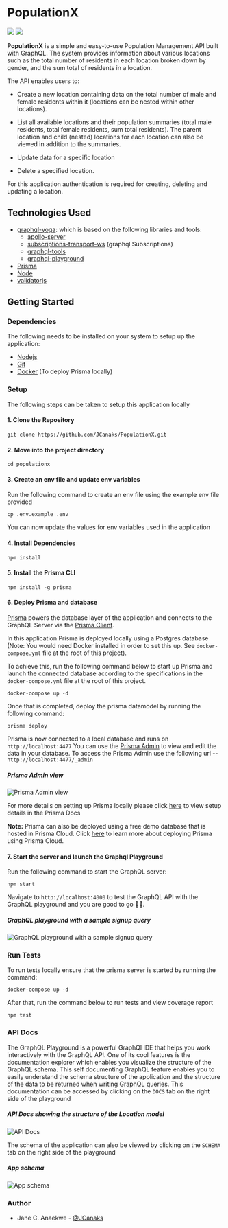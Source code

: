 # PopulationX
<a href="https://codeclimate.com/github/JCanaks/PopulationX/maintainability"><img src="https://api.codeclimate.com/v1/badges/e15fc443ac09c8562358/maintainability" /></a>
<a href="https://codeclimate.com/github/JCanaks/PopulationX/test_coverage"><img src="https://api.codeclimate.com/v1/badges/e15fc443ac09c8562358/test_coverage" /></a>

**PopulationX** is a simple and easy-to-use Population Management API built with GraphQL. The system provides information about various locations such as the total number of residents in each location broken down by gender, and the sum total of residents in a location.

The API enables users to:

* Create a new location containing data on the total number of male and female residents within it (locations can be nested within other locations).

* List all available locations and their population summaries (total male residents, total female residents, sum total residents). The parent location and child (nested) locations for each location can also be viewed in addition to the summaries.

* Update data for a specific location

* Delete a specified location.

For this application authentication is required for creating, deleting and updating a location. 



## Technologies Used
* [graphql-yoga](https://github.com/prisma/graphql-yoga): which is based on the following libraries and tools:
    * [apollo-server](https://github.com/apollographql/apollo-server)
    * [subscriptions-transport-ws](https://github.com/apollographql/subscriptions-transport-ws) (graphql Subscriptions)
    * [graphql-tools](https://github.com/apollographql/graphql-tools)
    * [graphql-playground](https://github.com/graphcool/graphql-playground)
* [Prisma](https://www.prisma.io/)
* [Node](https://nodejs.org/)
* [validatorjs](https://www.npmjs.com/package/validatorjs)

## Getting Started
### Dependencies
The following needs to be installed on your system to setup up the application:
* [Nodejs](https://nodejs.org/en/download/current/)
* [Git](https://git-scm.com/downloads)
* [Docker](https://www.docker.com/products/container-runtime) (To deploy Prisma locally)
### Setup
The following steps can be taken to setup this application locally
#### 1. Clone the Repository
```
git clone https://github.com/JCanaks/PopulationX.git
```

#### 2. Move into the project directory
```
cd populationx
```

#### 3. Create an env file and update env variables
Run the following command to create an env file using the example env file provided 
```
cp .env.example .env
```
You can now update the values for env variables used in the application
#### 4. Install Dependencies
```
npm install
```
#### 5. Install the Prisma CLI
```
npm install -g prisma
```

#### 6. Deploy Prisma and database
[Prisma](https://www.prisma.io/) powers the database layer of the application and connects to the GraphQL Server via the [Prisma Client](https://www.prisma.io/docs/prisma-client).

In this application Prisma is deployed locally using a Postgres database (Note: You would need Docker installed in order to set this up. See `docker-compose.yml` file at the root of this project). 

To achieve this, run the following command below to start up Prisma and launch the connected database according to the specifications in the `docker-compose.yml` file at the root of this project.

```
docker-compose up -d
```


Once that is completed, deploy the prisma datamodel by running the following command:  

```
prisma deploy
```
Prisma  is now connected to a local database and runs on `http://localhost:4477`
You can use the [Prisma Admin](https://www.prisma.io/docs/prisma-admin/overview-el3e/) to view and edit the data in your database. To access the Prisma Admin use the following url -- `http://localhost:4477/_admin`

##### Prisma Admin view
![Prisma Admin view](docs/prisma-admin.png?raw=true "Prisma Admin view")

For more details on setting up Prisma locally please click [here](https://www.prisma.io/docs/1.34/get-started/01-setting-up-prisma-new-database-JAVASCRIPT-a002/) to view setup details in the Prisma Docs

**Note:** Prisma can also be deployed using a free demo database that is hosted in Prisma Cloud. Click [here](https://www.prisma.io/docs/get-started/01-setting-up-prisma-demo-server-JAVASCRIPT-a001/) to learn more about deploying Prisma using Prisma Cloud.  

#### 7. Start the server and launch the Graphql Playground
Run the following command to start the GraphQL server:
```
npm start
```

Navigate to `http://localhost:4000` to test the GraphQL API with the GraphQL playground and you are good to go :tada::tada:.

##### GraphQL playground with a sample signup query

![GraphQL playground with a sample signup query](docs/signup-query.png?raw=true "GraphQL playground with a sample signup query")

### Run Tests
To run tests locally ensure that the prisma server is started by running the command:
```
docker-compose up -d
```
After that, run the command below to run tests and view coverage report

```
npm test
```

### API Docs
The GraphQL Playground is a powerful GraphQl IDE that helps you work interactively with the GraphQL API. One of its cool features is the documentation explorer which enables you visualize the structure of the GraphQL schema. This self documenting GraphQL feature enables you to easily understand the schema structure of the application and the structure of the data to be returned when writing GraphQL queries. This documentation can be accessed by clicking on the `DOCS` tab on the right side of the playground 

##### API Docs showing the structure of the Location model
![API Docs](docs/api-docs.png?raw=true "API Docs")

The schema of the application can also be viewed by clicking on the `SCHEMA` tab on the right side of the playground 

##### App schema

![App schema](docs/schema-docs.png?raw=true "App schema")

### Author
- Jane C. Anaekwe - [@JCanaks](https://github.com/JCanaks)